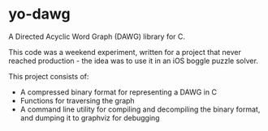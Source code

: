 # yo-dawg

A Directed Acyclic Word Graph (DAWG) library for C.

This code was a weekend experiment, written for a project that never reached production - the idea was
to use it in an iOS boggle puzzle solver.

This project consists of:

* A compressed binary format for representing a DAWG in C
* Functions for traversing the graph
* A command line utility for compiling and decompiling the binary format, and dumping it to graphviz for debugging
